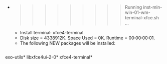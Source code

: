 * >>>>>>>>> Running inst-min-win-01-wm-terminal-xfce.sh ...
  * Install terminal: xfce4-terminal.
  * Disk size = 4338912K. Space Used = 0K. Runtime = 00:00:00:01.
  * The following NEW packages will be installed:
  ```bash
exo-utils* libxfce4ui-2-0* xfce4-terminal*
  ```
